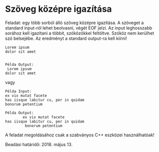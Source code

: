 # Szöveg középre igazítása


Feladat: egy több sorból álló szöveg középre igazítása. A szöveget a standard input-ról lehet beolvasni, végét EOF jelzi. Az input leghosszabb sorához kell igazítani a többit, szóközökkel feltöltve. Szóköz nem kerülhet szó belsejébe. Az eredményt a standard output-ra kell kiírni!

    Lorem ipsum
    dolor sit amet


    Példa Output:
     Lorem ipsum  
    dolor sit amet
    
vagy 
```
Példa Input:
ex vix mutat facete
has iisque labitur cu, per in quidam
bonorum petentium
```
    Példa Output:
            ex vix mutat facete
    has iisque labitur cu, per in quidam
             bonorum petentium 
    

A feladat megoldásához csak a szabványos C++ eszközei használhatóak!

Beadási határidő: 2018. május 13.

